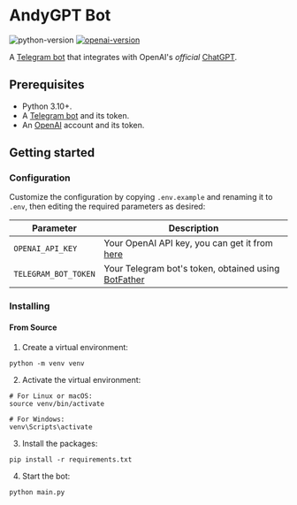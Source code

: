 # AndyGPT Bot
![python-version](https://img.shields.io/badge/python-3.10-blue.svg)
[![openai-version](https://img.shields.io/badge/openai-0.27.8-orange.svg)](https://openai.com/)

A [Telegram bot](https://core.telegram.org/bots/api) that integrates with OpenAI's _official_ [ChatGPT](https://openai.com/blog/chatgpt/).

## Prerequisites
- Python 3.10+.
- A [Telegram bot](https://core.telegram.org/bots#6-botfather) and its token.
- An [OpenAI](https://openai.com) account and its token.

## Getting started

### Configuration
Customize the configuration by copying `.env.example` and renaming it to `.env`, then editing the required parameters as desired:

| Parameter                   | Description                                                                                                                                                                                                                   |
|-----------------------------|-------------------------------------------------------------------------------------------------------------------------------------------------------------------------------------------------------------------------------|
| `OPENAI_API_KEY`            | Your OpenAI API key, you can get it from [here](https://platform.openai.com/account/api-keys)                                                                                                                                 |
| `TELEGRAM_BOT_TOKEN`        | Your Telegram bot's token, obtained using [BotFather](http://t.me/botfather)

### Installing
#### From Source
1. Create a virtual environment:
```shell
python -m venv venv
```

2. Activate the virtual environment:
```shell
# For Linux or macOS:
source venv/bin/activate

# For Windows:
venv\Scripts\activate
```

3. Install the packages:
```shell
pip install -r requirements.txt
```

4. Start the bot:
```
python main.py
